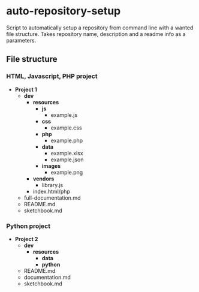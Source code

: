 # auto-repository-setup
Script to automatically setup a repository from command line with a wanted file structure. Takes repository name, description and a readme info as a parameters. 
  
  
## File structure
### HTML, Javascript, PHP project
- **Project 1**
  - **dev**
    - **resources**
      - **js**
        - example.js
      - **css**
        - example.css
      - **php**
        - example.php
      - **data**
        - example.xlsx
        - example.json
      - **images**
        - example.png
    - **vendors**
      - library.js
    - index.html/php
  - full-documentation.md
  - README.md
  - sketchbook.md  
  
  
### Python project
- **Project 2**
  - **dev**
    - **resources**
      - **data**
      - **python**
  - README.md
  - documentation.md
  - sketchbook.md
